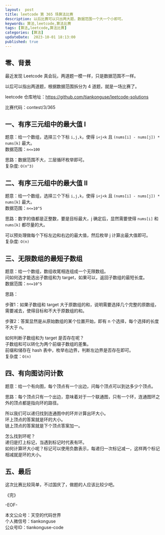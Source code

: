 ```yaml
---   
layout:  post  
title: leetcode 第 365 场算法比赛  
description: 以后比赛可以只出两大题，数据范围一个大一个小即可。          
keywords: 算法,leetcode,算法比赛  
tags: [算法,leetcode,算法比赛]    
categories: [算法]  
updateDate:  2023-10-01 18:13:00  
published: true  
---  
```



## 零、背景  


最近发现 Leetcode 真会玩，两道题一模一样，只是数据范围不一样。  


以后可以指出两道题，根据数据范围拆分为 4 道题，就是一场比赛了。  


leetcode 仓库地址：https://github.com/tiankonguse/leetcode-solutions  


比赛代码：contest/3/365  


## 一、有序三元组中的最大值 I  


题意：给一个数组，选择三个下标 `i,j,k`，使得 `i<j<k` 且 `(nums[i] - nums[j]) * nums[k]` 最大。  
数据范围：`n<=100`  


思路：数据范围不大，三层循环枚举即可。  
复杂度: `O(n^3)`  


## 二、有序三元组中的最大值 II  


题意：给一个数组，选择三个下标 `i,j,k`，使得 `i<j<k` 且 `(nums[i] - nums[j]) * nums[k]` 最大。  
数据范围：`n<=10^5`  


思路：数字的值都是正整数，要是目标最大，j 确定后，显然需要使得 `nums[i]` 和 `nums[k]` 都尽量的大。  


可以预处理做每个下标左边和右边的最大值，然后枚举 j 计算出最大值即可。  
复杂度: `O(n)`  


## 三、无限数组的最短子数组  


题意：给一个数组，数组收尾相连组成一个无限数组。  
问如何选才能选出子数组和为 target，如果可以，返回子数组的最短长度。  
数据范围：`n<=10^5`  


思路：  


步骤1：如果子数组和 target 大于原数组的和，说明需要选择几个完整的原数组，需要减去，使得目标和不大于原数组的和。  


步骤2：答案显然是从原始数组的某个位置开始，即有 n 个选择，每个选择的长度不大于 n。  


如何判断子数组和为 target 是否存在呢？  
子数组和可以转化为两个前缀子数组的差集。  
前缀和储存在 hash 表中，枚举右边界，判断左边界是否存在即可。  
复杂度：`O(n)`  


## 四、有向图访问计数  

题意：给一个有向图，每个顶点有一个出边，问每个顶点可以到达多少个顶点。  


思路：每个顶点只有一个出边，意味着对于一个联通图，只有一个环，连通图环之外的顶点都是指向环的路径。  


所以我们可以递归找到连通图中的环并计算出环大小。  
环上顶点的答案就是环的大小。  
链上顶点的答案就是下个顶点答案加一。  


怎么找到环呢？  
递归是打上标记，当遇到标记时代表有环。  
如何计算环大小呢？标记可以使用负数表示，每递归一次标记减一，这样两个标记相减就是环的大小。  



## 五、最后  


这次比赛比较简单，不过国庆了，做题的人应该比较少吧。  














《完》  


-EOF-  



本文公众号：天空的代码世界  
个人微信号：tiankonguse  
公众号ID：tiankonguse-code  
  

